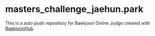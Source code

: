 # masters_challenge_jaehun.park
This is a auto push repository for Baekjoon Online Judge created with [BaekjoonHub](https://github.com/BaekjoonHub/BaekjoonHub).
